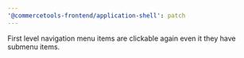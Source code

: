 ```yaml
---
'@commercetools-frontend/application-shell': patch
---
```


First level navigation menu items are clickable again even it they have submenu items.

